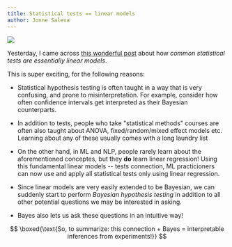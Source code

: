```yaml
---
title: Statistical tests == linear models
author: Jonne Saleva
---
```


![](https://upload.wikimedia.org/wikipedia/commons/d/d4/Thomas_Bayes.gif)

Yesterday, I came across [this wonderful post](https://eigenfoo.xyz/tests-as-linear/) about how *common statistical tests are essentially linear models*.

This is super exciting, for the following reasons:

- Statistical hypothesis testing is often taught in a way that is very confusing, and prone to misinterpretation. For example, consider how often confidence intervals get interpreted as their Bayesian counterparts.

- In addition to tests, people who take "statistical methods" courses are often also taught about ANOVA, fixed/random/mixed effect models etc. Learning about any of these usually comes with a long laundry list 

- On the other hand, in ML and NLP, people rarely learn about the aforementioned conceptes, but they **do** learn linear regression! Using this fundamental linear models -- tests connection, ML practicioners can now use and apply all statistical tests only using linear regression.

- Since linear models are very easily extended to be Bayesian, we can suddenly start to perform *Bayesian hypothesis testing* in addition to all other potential questions we may be interested in asking.

- Bayes also lets us ask these questions in an intuitive way!

$$
\boxed{\text{So, to summarize: this connection + Bayes = interpretable inferences from experiments!}}
$$
